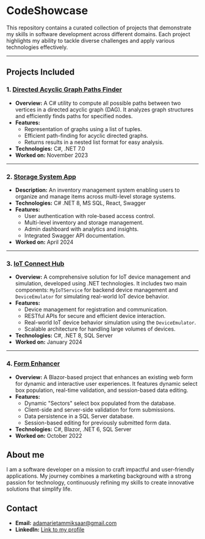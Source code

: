 # CodeShowcase

This repository contains a curated collection of projects that demonstrate my skills in software development across different domains. Each project highlights my ability to tackle diverse challenges and apply various technologies effectively.

---

## Projects Included

### 1. [Directed Acyclic Graph Paths Finder](https://github.com/eiramada/CodeShowcase/tree/main/DirectedAcyclicGraphPathsFinder)
- **Overview:** A C# utility to compute all possible paths between two vertices in a directed acyclic graph (DAG). It analyzes graph structures and efficiently finds paths for specified nodes.
- **Features:**
  - Representation of graphs using a list of tuples.
  - Efficient path-finding for acyclic directed graphs.
  - Returns results in a nested list format for easy analysis.
- **Technologies:** C#, .NET 7.0
- **Worked on:** November 2023

---

### 2. [Storage System App](https://github.com/eiramada/CodeShowcase/tree/main/StorageSystemApp)
- **Description:** An inventory management system enabling users to organize and manage items across multi-level storage systems.
- **Technologies:** C# .NET 8, MS SQL, React, Swagger
- **Features:**
  - User authentication with role-based access control.
  - Multi-level inventory and storage management.
  - Admin dashboard with analytics and insights.
  - Integrated Swagger API documentation.
- **Worked on:** April 2024

---

### 3. [IoT Connect Hub](https://github.com/eiramada/CodeShowcase/tree/main/IoTConnectHub)
- **Overview:** A comprehensive solution for IoT device management and simulation, developed using .NET technologies. It includes two main components: `MyIoTService` for backend device management and `DeviceEmulator` for simulating real-world IoT device behavior.
- **Features:**
  - Device management for registration and communication.
  - RESTful APIs for secure and efficient device interaction.
  - Real-world IoT device behavior simulation using the `DeviceEmulator`.
  - Scalable architecture for handling large volumes of devices.
- **Technologies:** C#, .NET 8, SQL Server
- **Worked on:** January 2024

---

### 4. [Form Enhancer](https://github.com/eiramada/CodeShowcase/tree/main/FormEnhancer)
- **Overview:** A Blazor-based project that enhances an existing web form for dynamic and interactive user experiences. It features dynamic select box population, real-time validation, and session-based data editing.
- **Features:**
  - Dynamic "Sectors" select box populated from the database.
  - Client-side and server-side validation for form submissions.
  - Data persistence in a SQL Server database.
  - Session-based editing for previously submitted form data.
- **Technologies:** C#, Blazor, .NET 6, SQL Server
- **Worked on:** October 2022



## About me
I am a software developer on a mission to craft impactful and user-friendly applications. My journey combines a marketing background with a strong passion for technology, continuously refining my skills to create innovative solutions that simplify life.

## Contact
- **Email:** [adamarietammiksaar@gmail.com](mailto:adamarietammiksaar@gmail.com)  
- **LinkedIn:** [Link to my profile](https://www.linkedin.com/in/adamarietammiksaar/)
